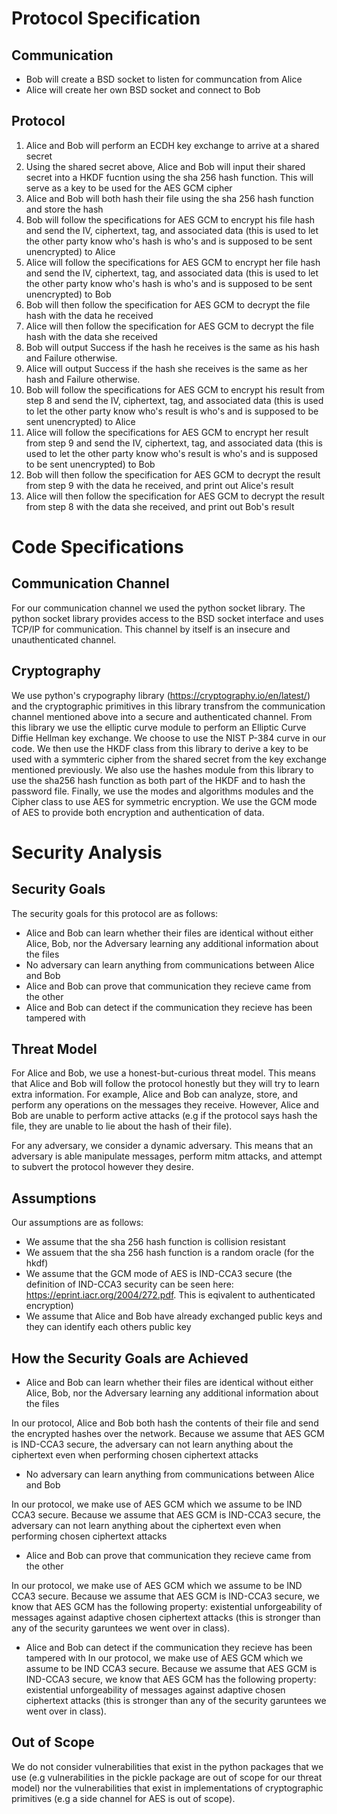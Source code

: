 # Protocol Specification

## Communication

- Bob will create a BSD socket to listen for communcation from Alice
- Alice will create her own BSD socket and connect to Bob 

## Protocol
1. Alice and Bob will perform an ECDH key exchange to arrive at a shared secret
2. Using the shared secret above, Alice and Bob will input their shared secret into a HKDF fucntion using the sha 256 hash function. This will serve as a key to be used for the AES GCM cipher
3. Alice and Bob will both hash their file using the sha 256 hash function and store the hash
4. Bob will follow the specifications for AES GCM to encrypt his file hash and send the IV, ciphertext, tag, and associated data (this is used to let the other party know who's hash is who's and is supposed to be sent unencrypted) to Alice 
5. Alice will follow the specifications for AES GCM to encrypt her file hash and send the IV, ciphertext, tag, and associated data (this is used to let the other party know who's hash is who's and is supposed to be sent unencrypted) to Bob
6. Bob will then follow the specification for AES GCM to decrypt the file hash with the data he received 
7. Alice will then follow the specification for AES GCM to decrypt the file hash with the data she received
8. Bob will output Success if the hash he receives is the same as his hash and Failure otherwise. 
9. Alice will output Success if the hash she receives is the same as her hash and Failure otherwise. 
10. Bob will follow the specifications for AES GCM to encrypt his result from step 8 and send the IV, ciphertext, tag, and associated data (this is used to let the other party know who's result is who's and is supposed to be sent unencrypted) to Alice 
11. Alice will follow the specifications for AES GCM to encrypt her result from step 9 and send the IV, ciphertext, tag, and associated data (this is used to let the other party know who's result is who's and is supposed to be sent unencrypted) to Bob
12. Bob will then follow the specification for AES GCM to decrypt the result from step 9 with the data he received, and print out Alice's result
13. Alice will then follow the specification for AES GCM to decrypt the result from step 8 with the data she received, and print out Bob's result

# Code Specifications

## Communication Channel

For our communication channel we used the python socket library. The python socket library provides access to the BSD socket interface and uses TCP/IP for communication. This channel by itself is an insecure and unauthenticated channel.

## Cryptography

We use python's crypography library (https://cryptography.io/en/latest/) and the cryptographic primitives in this library transfrom the communication channel mentioned above into a secure and authenticated channel. From this library we use the elliptic curve module to perform an Elliptic Curve Diffie Hellman key exchange. We choose to use the NIST P-384 curve in our code. We then use the HKDF class from this library to derive a key to be used with a symmteric cipher from the shared secret from the key exchange mentioned previously. We also use the hashes module from this library to use the sha256 hash function as both part of the HKDF and to hash the password file. Finally, we use the modes and algorithms modules and the Cipher class to use AES for symmetric encryption. We use the GCM mode of AES to provide both encryption and authentication of data.

# Security Analysis

## Security Goals
The security goals for this protocol are as follows:
- Alice and Bob can learn whether their files are identical without either Alice, Bob, nor the Adversary learning any additional information about the files
- No adversary can learn anything from communications between Alice and Bob
- Alice and Bob can prove that communication they recieve came from the other
- Alice and Bob can detect if the communication they recieve has been tampered with

## Threat Model 

For Alice and Bob, we use a honest-but-curious threat model. This means that Alice and Bob will follow the protocol honestly but they will try to learn extra information. For example, Alice and Bob can analyze, store, and perform any operations on the messages they receive. However, Alice and Bob are unable to perform active attacks (e.g if the protocol says hash the file, they are unable to lie about the hash of their file). 

For any adversary, we consider a dynamic adversary. This means that an adversary is able manipulate messages, perform mitm attacks, and attempt to subvert the protocol however they desire. 


## Assumptions 

Our assumptions are as follows:
- We assume that the sha 256 hash function is collision resistant 
- We assuem that the sha 256 hash function is a random oracle (for the hkdf)
- We assume that the GCM mode of AES is IND-CCA3 secure (the definition of IND-CCA3 security can be seen here: https://eprint.iacr.org/2004/272.pdf. This is eqivalent to authenticated encryption) 
- We assume that Alice and Bob have already exchanged public keys and they can identify each others public key 

## How the Security Goals are Achieved

- Alice and Bob can learn whether their files are identical without either Alice, Bob, nor the Adversary learning any additional information about the files

In our protocol, Alice and Bob both hash the contents of their file and send the encrypted hashes over the network. Because we assume that AES GCM is IND-CCA3 secure, the adversary can not learn anything about the ciphertext even when performing chosen ciphertext attacks

- No adversary can learn anything from communications between Alice and Bob

In our protocol, we make use of AES GCM which we assume to be IND CCA3 secure. Because we assume that AES GCM is IND-CCA3 secure, the adversary can not learn anything about the ciphertext even when performing chosen ciphertext attacks

- Alice and Bob can prove that communication they recieve came from the other

In our protocol, we make use of AES GCM which we assume to be IND CCA3 secure. Because we assume that AES GCM is IND-CCA3 secure, we know that AES GCM has the following property: existential unforgeability of messages against adaptive chosen ciphertext attacks (this is stronger than any of the security garuntees we went over in class).

- Alice and Bob can detect if the communication they recieve has been tampered with
In our protocol, we make use of AES GCM which we assume to be IND CCA3 secure. Because we assume that AES GCM is IND-CCA3 secure, we know that AES GCM has the following property: existential unforgeability of messages against adaptive chosen ciphertext attacks (this is stronger than any of the security garuntees we went over in class).

## Out of Scope

We do not consider vulnerabilities that exist in the python packages that we use (e.g vulnerabilities in the pickle package are out of scope for our threat model) nor the vulnerabilities that exist in implementations of cryptographic primitives (e.g a side channel for AES is out of scope).
